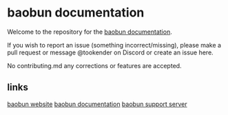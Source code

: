 # baobun documentation
Welcome to the repository for the [baobun documentation](https://docs.baobun.dev).


If you wish to report an issue (something incorrect/missing), please make a pull request or message @tookender on Discord or create an issue here.

No contributing.md any corrections or features are accepted.

## links
[baobun website](https://baobun.dev)
[baobun documentation](https://docs.baobun.dev)
[baobun support server](https://support.baobun.dev)